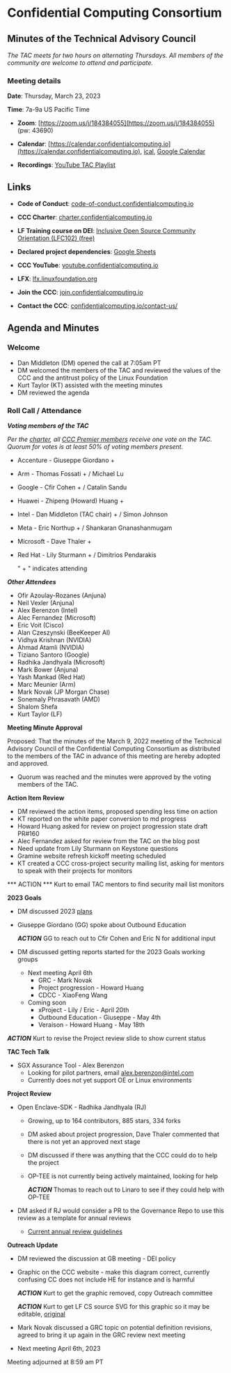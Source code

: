 # Confidential Computing Consortium

## Minutes of the Technical Advisory Council

*The TAC meets for two hours on alternating Thursdays. All members of the community are welcome to attend and participate.*

### Meeting details

**Date**: Thursday, March 23, 2023

**Time**: 7a-9a US Pacific Time

* **Zoom**: [https://zoom.us/j/184384055](https://zoom.us/j/184384055) (pw: 43690)

* **Calendar**: [https://calendar.confidentialcomputing.io](https://calendar.confidentialcomputing.io),
[ical](https://calendar.google.com/calendar/ical/c\_c0pcihr7n2n1k3a38i32d9ag10%40group.calendar.google.com/public/basic.ics),
[Google Calendar](https://calendar.google.com/calendar/u/0/r?cid=c\_c0pcihr7n2n1k3a38i32d9ag10@group.calendar.google.com)

* **Recordings**: [YouTube TAC Playlist](https://www.youtube.com/playlist?list=PLmfkUJc39uMjaB\_I1dYW72I44kr9QzG\_B)

## Links

* **Code of Conduct**: [code-of-conduct.confidentialcomputing.io](https://code-of-conduct.confidentialcomputing.io)

* **CCC Charter**: [charter.confidentialcomputing.io](https://charter.confidentialcomputing.io)

* **LF Training course on DEI**: [Inclusive Open Source Community Orientation (LFC102) (free)](https://training.linuxfoundation.org/training/inclusive-open-source-community-orientation-lfc102/)

* **Declared project dependencies**: [Google Sheets](https://docs.google.com/spreadsheets/d/1UKnbbGWXYLjnPZsox3zmYo59nv3XSXjePfas5E2fER0/edit#gid=0)

* **CCC YouTube**: [youtube.confidentialcomputing.io](https://youtube.confidentialcomputing.io)

* **LFX**: [lfx.linuxfoundation.org](https://lfx.linuxfoundation.org)

* **Join the CCC**: [join.confidentialcomputing.io](https://join.confidentialcomputing.io)

* **Contact the CCC**: [confidentialcomputing.io/contact-us/](https://confidentialcomputing.io/contact-us/)

## Agenda and Minutes

### Welcome

* Dan Middleton (DM) opened the call at 7:05am PT
* DM welcomed the members of the TAC and reviewed the values of the CCC and the antitrust policy of the Linux Foundation
* Kurt Taylor (KT) assisted with the meeting minutes
* DM reviewed the agenda

### Roll Call / Attendance

***Voting members of the TAC***

*Per the [charter](https://charter.confidentialcomputing.io), all [CCC Premier members](https://confidentialcomputing.io/members/) receive one vote on the TAC. Quorum for votes is at least 50% of voting members present.*

* Accenture - Giuseppe Giordano +
* Arm - Thomas Fossati + / Michael Lu
* Google - Cfir Cohen + / Catalin Sandu
* Huawei - Zhipeng (Howard) Huang +
* Intel - Dan Middleton (TAC chair) + / Simon Johnson
* Meta - Eric Northup +  / Shankaran Gnanashanmugam
* Microsoft - Dave Thaler  +
* Red Hat - Lily Sturmann +  / Dimitrios Pendarakis

   " + " indicates attending

***Other Attendees***

* Ofir Azoulay-Rozanes (Anjuna)
* Neil Vexler (Anjuna)
* Alex Berenzon (Intel)
* Alec Fernandez (Microsoft)
* Eric Voit (Cisco)
* Alan Czeszynski (BeeKeeper AI)
* Vidhya Krishnan (NVIDIA)
* Ahmad Atamli (NVIDIA)
* Tiziano Santoro (Google)
* Radhika Jandhyala (Microsoft)
* Mark Bower (Anjuna)
* Yash Mankad (Red Hat)
* Marc Meunier (Arm)
* Mark Novak (JP Morgan Chase)
* Sonemaly Phrasavath (AMD)
* Shalom Shefa
* Kurt Taylor (LF)


**Meeting Minute Approval**

Proposed: That the minutes of the March 9, 2022 meeting of the Technical Advisory Council of the Confidential Computing Consortium as distributed to the members of the TAC in advance of this meeting are hereby adopted and approved.

* Quorum was reached and the minutes were approved by the voting members of the TAC.


**Action Item Review**

* DM reviewed the action items, proposed spending less time on action
* KT reported on the white paper conversion to md progress
* Howard Huang asked for review on project progression state draft PR#160
* Alec Fernandez asked for review from the TAC on the blog post
* Need update from Lily Sturmann on Keystone questions
* Gramine website refresh kickoff meeting scheduled
* KT created a CCC cross-project security mailing list, asking for mentors to speak with their projects for monitors

*** ACTION *** Kurt to email TAC mentors to find security mail list monitors


**2023 Goals**

* DM discussed 2023 [plans](https://docs.google.com/document/d/1BLsI0hv9ybHl-FBNqHp6bJzy6ng8yKs__556bTqBswc/edit)
* Giuseppe Giordano (GG) spoke about Outbound Education

  ***ACTION*** GG to reach out to Cfir Cohen and Eric N for additional input

* DM discussed getting reports started for the 2023 Goals working groups
  * Next meeting April 6th
    * GRC - Mark Novak
    * Project progression - Howard Huang
    * CDCC - XiaoFeng Wang
  * Coming soon
    * xProject - Lily / Eric - April 20th
    * Outbound Education - Giuseppe - May 4th
    * Veraison - Howard Huang - May 18th

***ACTION*** Kurt to revise the Project review slide to show current status


**TAC Tech Talk**

* SGX Assurance Tool - Alex Berenzon
  * Looking for pilot partners, email alex.berenzon@intel.com
  * Currently does not yet support OE or Linux environments


**Project Review**

* Open Enclave-SDK - Radhika Jandhyala (RJ)
  * Growing, up to 164 contributors, 885 stars, 334 forks
  * DM asked about project progression, Dave Thaler commented that there is not yet an approved next stage
  * DM discussed if there was anything that the CCC could do to help the project
  * OP-TEE is not currently being actively maintained, looking for help
  
    ***ACTION*** Thomas to reach out to Linaro to see if they could help with OP-TEE

* DM asked if RJ would consider a PR to the Governance Repo to use this review as a template for annual reviews
  * [Current annual review guidelines](https://github.com/confidential-computing/governance/blob/main/project-progression-policy.md#iv-annual-review-process)


**Outreach Update**

* DM reviewed the discussion at GB meeting - DEI policy
* Graphic on the CCC website - make this diagram correct, currently confusing CC does not include HE for instance and is harmful

    ***ACTION*** Kurt to get the graphic removed, copy Outreach committee

    ***ACTION*** Kurt to get LF CS source SVG for this graphic so it may be editable, [original](https://github.com/confidential-computing/governance/blob/main/related-terminology.png)

* Mark Novak discussed a GRC topic on potential definition revisions, agreed to bring it up again in the GRC review next meeting

* Next meeting April 6th, 2023

Meeting adjourned at 8:59 am PT
